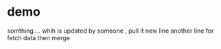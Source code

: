 # demo

somthing.... whih is updated by someone , pull it
new line
another line for fetch data then merge
